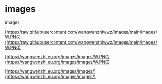 # images
images


[https://raw.githubusercontent.com/wangwenzhiwwz/images/main/images/W.PNG](https://raw.githubusercontent.com/wangwenzhiwwz/images/main/images/W.PNG)

[https://wangwenzhi.eu.org/images/images/W.PNG](https://wangwenzhi.eu.org/images/images/W.PNG)


[https://wangwenzhi.eu.org/images/images/](https://wangwenzhi.eu.org/images/images/)
